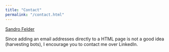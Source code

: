 ```yaml
---
title: "Contact"
permalink: "/contact.html"
---
```


<div>
	<div class="row justify-content-center">
    <div class="content col-md-4">
        <div class="LI-profile-badge"  data-version="v1" data-size="medium" data-locale="de_DE" data-type="vertical" data-theme="light" data-vanity="sandrofelder">
          <a class="LI-simple-link" href='https://ch.linkedin.com/in/sandrofelder?trk=profile-badge'>Sandro Felder</a>
        </div>
        <div class="author col-md-6">
          <p>Since adding an email addresses directly to a HTML page is not a good idea (harvesting bots), I encourage you to contact me over LinkedIn.</p>
        </div>
  </div>
</div>


